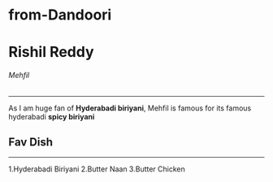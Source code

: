 # from-Dandoori
# Rishil Reddy
###### Mehfil
_________________________
As I am huge fan of **Hyderabadi biriyani**, Mehfil is famous for its famous hyderabadi **spicy biriyani**
## Fav Dish
_________
1.Hyderabadi Biriyani
2.Butter Naan
3.Butter Chicken